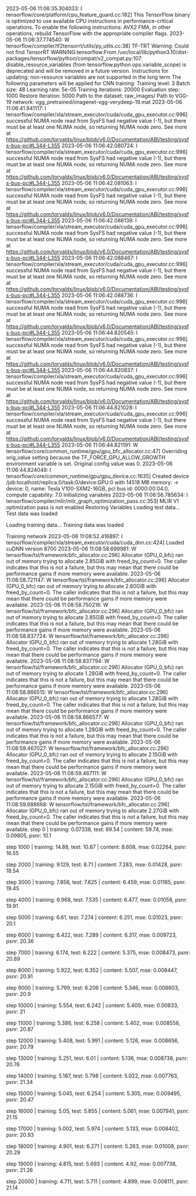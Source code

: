 2023-05-06 11:06:35.304033: I tensorflow/core/platform/cpu_feature_guard.cc:182] This TensorFlow binary is optimized to use available CPU instructions in performance-critical operations.
To enable the following instructions: AVX2 FMA, in other operations, rebuild TensorFlow with the appropriate compiler flags.
2023-05-06 11:06:37.774540: W tensorflow/compiler/tf2tensorrt/utils/py_utils.cc:38] TF-TRT Warning: Could not find TensorRT
WARNING:tensorflow:From /usr/local/lib/python3.10/dist-packages/tensorflow/python/compat/v2_compat.py:107: disable_resource_variables (from tensorflow.python.ops.variable_scope) is deprecated and will be removed in a future version.
Instructions for updating:
non-resource variables are not supported in the long term
The following parameters will be applied for CNN training:
Training level: 3
Batch size: 48
Learning rate: 5e-05
Training iterations: 20000
Evaluation step: 1000
Restore Iteration: 5000
Path to the dataset: raw_images/
Path to VGG-19 network: vgg_pretrained/imagenet-vgg-verydeep-19.mat
2023-05-06 11:06:41.941117: I tensorflow/compiler/xla/stream_executor/cuda/cuda_gpu_executor.cc:996] successful NUMA node read from SysFS had negative value (-1), but there must be at least one NUMA node, so returning NUMA node zero. See more at https://github.com/torvalds/linux/blob/v6.0/Documentation/ABI/testing/sysfs-bus-pci#L344-L355
2023-05-06 11:06:42.080724: I tensorflow/compiler/xla/stream_executor/cuda/cuda_gpu_executor.cc:996] successful NUMA node read from SysFS had negative value (-1), but there must be at least one NUMA node, so returning NUMA node zero. See more at https://github.com/torvalds/linux/blob/v6.0/Documentation/ABI/testing/sysfs-bus-pci#L344-L355
2023-05-06 11:06:42.081063: I tensorflow/compiler/xla/stream_executor/cuda/cuda_gpu_executor.cc:996] successful NUMA node read from SysFS had negative value (-1), but there must be at least one NUMA node, so returning NUMA node zero. See more at https://github.com/torvalds/linux/blob/v6.0/Documentation/ABI/testing/sysfs-bus-pci#L344-L355
2023-05-06 11:06:42.088139: I tensorflow/compiler/xla/stream_executor/cuda/cuda_gpu_executor.cc:996] successful NUMA node read from SysFS had negative value (-1), but there must be at least one NUMA node, so returning NUMA node zero. See more at https://github.com/torvalds/linux/blob/v6.0/Documentation/ABI/testing/sysfs-bus-pci#L344-L355
2023-05-06 11:06:42.088467: I tensorflow/compiler/xla/stream_executor/cuda/cuda_gpu_executor.cc:996] successful NUMA node read from SysFS had negative value (-1), but there must be at least one NUMA node, so returning NUMA node zero. See more at https://github.com/torvalds/linux/blob/v6.0/Documentation/ABI/testing/sysfs-bus-pci#L344-L355
2023-05-06 11:06:42.088736: I tensorflow/compiler/xla/stream_executor/cuda/cuda_gpu_executor.cc:996] successful NUMA node read from SysFS had negative value (-1), but there must be at least one NUMA node, so returning NUMA node zero. See more at https://github.com/torvalds/linux/blob/v6.0/Documentation/ABI/testing/sysfs-bus-pci#L344-L355
2023-05-06 11:06:44.820545: I tensorflow/compiler/xla/stream_executor/cuda/cuda_gpu_executor.cc:996] successful NUMA node read from SysFS had negative value (-1), but there must be at least one NUMA node, so returning NUMA node zero. See more at https://github.com/torvalds/linux/blob/v6.0/Documentation/ABI/testing/sysfs-bus-pci#L344-L355
2023-05-06 11:06:44.820837: I tensorflow/compiler/xla/stream_executor/cuda/cuda_gpu_executor.cc:996] successful NUMA node read from SysFS had negative value (-1), but there must be at least one NUMA node, so returning NUMA node zero. See more at https://github.com/torvalds/linux/blob/v6.0/Documentation/ABI/testing/sysfs-bus-pci#L344-L355
2023-05-06 11:06:44.821028: I tensorflow/compiler/xla/stream_executor/cuda/cuda_gpu_executor.cc:996] successful NUMA node read from SysFS had negative value (-1), but there must be at least one NUMA node, so returning NUMA node zero. See more at https://github.com/torvalds/linux/blob/v6.0/Documentation/ABI/testing/sysfs-bus-pci#L344-L355
2023-05-06 11:06:44.821191: W tensorflow/core/common_runtime/gpu/gpu_bfc_allocator.cc:47] Overriding orig_value setting because the TF_FORCE_GPU_ALLOW_GROWTH environment variable is set. Original config value was 0.
2023-05-06 11:06:44.824049: I tensorflow/core/common_runtime/gpu/gpu_device.cc:1635] Created device /job:localhost/replica:0/task:0/device:GPU:0 with 14518 MB memory:  -> device: 0, name: Tesla V100-SXM2-16GB, pci bus id: 0000:00:04.0, compute capability: 7.0
Initializing variables
2023-05-06 11:06:56.785634: I tensorflow/compiler/mlir/mlir_graph_optimization_pass.cc:353] MLIR V1 optimization pass is not enabled
Restoring Variables
Loading test data...
Test data was loaded

Loading training data...
Training data was loaded

Training network
2023-05-06 11:08:52.416897: I tensorflow/compiler/xla/stream_executor/cuda/cuda_dnn.cc:424] Loaded cuDNN version 8700
2023-05-06 11:08:58.699981: W tensorflow/tsl/framework/bfc_allocator.cc:296] Allocator (GPU_0_bfc) ran out of memory trying to allocate 2.85GiB with freed_by_count=0. The caller indicates that this is not a failure, but this may mean that there could be performance gains if more memory were available.
2023-05-06 11:08:58.721147: W tensorflow/tsl/framework/bfc_allocator.cc:296] Allocator (GPU_0_bfc) ran out of memory trying to allocate 2.60GiB with freed_by_count=0. The caller indicates that this is not a failure, but this may mean that there could be performance gains if more memory were available.
2023-05-06 11:08:58.750216: W tensorflow/tsl/framework/bfc_allocator.cc:296] Allocator (GPU_0_bfc) ran out of memory trying to allocate 2.85GiB with freed_by_count=0. The caller indicates that this is not a failure, but this may mean that there could be performance gains if more memory were available.
2023-05-06 11:08:58.837724: W tensorflow/tsl/framework/bfc_allocator.cc:296] Allocator (GPU_0_bfc) ran out of memory trying to allocate 1.28GiB with freed_by_count=0. The caller indicates that this is not a failure, but this may mean that there could be performance gains if more memory were available.
2023-05-06 11:08:58.837794: W tensorflow/tsl/framework/bfc_allocator.cc:296] Allocator (GPU_0_bfc) ran out of memory trying to allocate 1.28GiB with freed_by_count=0. The caller indicates that this is not a failure, but this may mean that there could be performance gains if more memory were available.
2023-05-06 11:08:58.866515: W tensorflow/tsl/framework/bfc_allocator.cc:296] Allocator (GPU_0_bfc) ran out of memory trying to allocate 1.28GiB with freed_by_count=0. The caller indicates that this is not a failure, but this may mean that there could be performance gains if more memory were available.
2023-05-06 11:08:58.866577: W tensorflow/tsl/framework/bfc_allocator.cc:296] Allocator (GPU_0_bfc) ran out of memory trying to allocate 1.28GiB with freed_by_count=0. The caller indicates that this is not a failure, but this may mean that there could be performance gains if more memory were available.
2023-05-06 11:08:59.467027: W tensorflow/tsl/framework/bfc_allocator.cc:296] Allocator (GPU_0_bfc) ran out of memory trying to allocate 2.15GiB with freed_by_count=0. The caller indicates that this is not a failure, but this may mean that there could be performance gains if more memory were available.
2023-05-06 11:08:59.467111: W tensorflow/tsl/framework/bfc_allocator.cc:296] Allocator (GPU_0_bfc) ran out of memory trying to allocate 2.15GiB with freed_by_count=0. The caller indicates that this is not a failure, but this may mean that there could be performance gains if more memory were available.
2023-05-06 11:08:59.688668: W tensorflow/tsl/framework/bfc_allocator.cc:296] Allocator (GPU_0_bfc) ran out of memory trying to allocate 2.27GiB with freed_by_count=0. The caller indicates that this is not a failure, but this may mean that there could be performance gains if more memory were available.
step 0 | training: 0.07338, test: 69.54 | content: 59.74, mse: 0.09805, psnr: 10.1

step 1000 | training: 14.88, test: 10.87 | content: 8.608, mse: 0.02264, psnr: 16.55

step 2000 | training: 9.129, test: 8.71 | content: 7.283, mse: 0.01428, psnr: 18.54

step 3000 | training: 7.856, test: 7.625 | content: 6.459, mse: 0.01165, psnr: 19.45

step 4000 | training: 6.968, test: 7.535 | content: 6.477, mse: 0.01058, psnr: 19.91

step 5000 | training: 6.61, test: 7.274 | content: 6.251, mse: 0.01023, psnr: 20.1

step 6000 | training: 6.422, test: 7.289 | content: 6.317, mse: 0.009723, psnr: 20.36

step 7000 | training: 6.174, test: 6.222 | content: 5.375, mse: 0.008473, psnr: 20.89

step 8000 | training: 5.922, test: 6.352 | content: 5.507, mse: 0.008447, psnr: 20.91

step 9000 | training: 5.799, test: 6.206 | content: 5.346, mse: 0.008603, psnr: 20.9

step 10000 | training: 5.554, test: 6.242 | content: 5.409, mse: 0.00833, psnr: 21

step 11000 | training: 5.386, test: 6.258 | content: 5.402, mse: 0.008556, psnr: 20.87

step 12000 | training: 5.408, test: 5.991 | content: 5.126, mse: 0.008656, psnr: 20.79

step 13000 | training: 5.251, test: 6.01 | content: 5.136, mse: 0.008738, psnr: 20.76

step 14000 | training: 5.187, test: 5.798 | content: 5.022, mse: 0.007763, psnr: 21.34

step 15000 | training: 5.045, test: 6.254 | content: 5.305, mse: 0.009495, psnr: 20.47

step 16000 | training: 5.05, test: 5.855 | content: 5.061, mse: 0.007941, psnr: 21.15

step 17000 | training: 5.002, test: 5.974 | content: 5.133, mse: 0.008402, psnr: 20.93

step 18000 | training: 4.901, test: 6.271 | content: 5.263, mse: 0.01008, psnr: 20.29

step 19000 | training: 4.815, test: 5.693 | content: 4.92, mse: 0.007738, psnr: 21.26

step 20000 | training: 4.711, test: 5.711 | content: 4.899, mse: 0.008111, psnr: 21.14